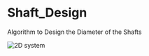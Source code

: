 # Shaft_Design
Algorithm to Design the Diameter of the Shafts

![2D system](https://user-images.githubusercontent.com/88803186/169875208-dbe09c40-ed25-451f-b908-6d4bd1ab24d7.JPG)

